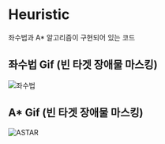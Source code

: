 # Heuristic
좌수법과 A* 알고리즘이 구현되어 있는 코드

## 좌수법 Gif (빈 타겟 장애물 마스킹)
![좌수법](https://user-images.githubusercontent.com/96896665/172496836-e627124a-dd47-4d09-9c16-586af8b0b4c5.gif)

## A* Gif (빈 타겟 장애물 마스킹)
![ASTAR](https://user-images.githubusercontent.com/96896665/172496950-9d6256e0-46e4-4ea7-b8be-78b31fccedbb.gif)
